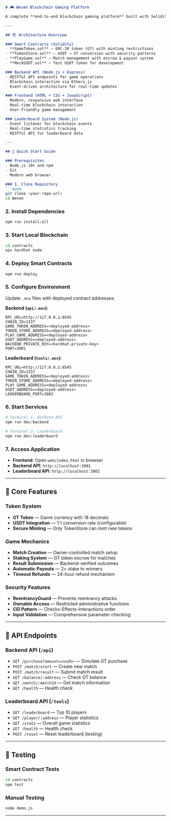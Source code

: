 ````markdown
# 🎮 Wesee Blockchain Gaming Platform

A complete **end-to-end blockchain gaming platform** built with Solidity smart contracts, Node.js backend API, a modern web frontend, and a real-time leaderboard system.

---

## 🏗️ Architecture Overview

### Smart Contracts (Solidity)
- **GameToken.sol** — ERC-20 token (GT) with minting restrictions
- **TokenStore.sol** — USDT → GT conversion with security patterns
- **PlayGame.sol** — Match management with escrow & payout system
- **MockUSDT.sol** — Test USDT token for development

### Backend API (Node.js + Express)
- RESTful API endpoints for game operations
- Blockchain interaction via Ethers.js
- Event-driven architecture for real-time updates

### Frontend (HTML + CSS + JavaScript)
- Modern, responsive web interface
- Real-time blockchain interaction
- User-friendly game management

### Leaderboard System (Node.js)
- Event listener for blockchain events
- Real-time statistics tracking
- RESTful API for leaderboard data

---

## 🚀 Quick Start Guide

### Prerequisites
- Node.js 18+ and npm
- Git
- Modern web browser

### 1. Clone Repository
```bash
git clone <your-repo-url>
cd Wesee
````

### 2. Install Dependencies

```bash
npm run install:all
```

### 3. Start Local Blockchain

```bash
cd contracts
npx hardhat node
```

### 4. Deploy Smart Contracts

```bash
npm run deploy
```

### 5. Configure Environment

Update `.env` files with deployed contract addresses:

**Backend (`api/.env`):**

```env
RPC_URL=http://127.0.0.1:8545
CHAIN_ID=1337
GAME_TOKEN_ADDRESS=<deployed-address>
TOKEN_STORE_ADDRESS=<deployed-address>
PLAY_GAME_ADDRESS=<deployed-address>
USDT_ADDRESS=<deployed-address>
BACKEND_PRIVATE_KEY=<hardhat-private-key>
PORT=3001
```

**Leaderboard (`tools/.env`):**

```env
RPC_URL=http://127.0.0.1:8545
CHAIN_ID=1337
GAME_TOKEN_ADDRESS=<deployed-address>
TOKEN_STORE_ADDRESS=<deployed-address>
PLAY_GAME_ADDRESS=<deployed-address>
USDT_ADDRESS=<deployed-address>
LEADERBOARD_PORT=3002
```

### 6. Start Services

```bash
# Terminal 1: Backend API
npm run dev:backend

# Terminal 2: Leaderboard
npm run dev:leaderboard
```

### 7. Access Application

* **Frontend**: Open `web/index.html` in browser
* **Backend API**: `http://localhost:3001`
* **Leaderboard API**: `http://localhost:3002`

---

## 🎯 Core Features

### Token System

* **GT Token** — Game currency with 18 decimals
* **USDT Integration** — 1:1 conversion rate (configurable)
* **Secure Minting** — Only TokenStore can mint new tokens

### Game Mechanics

* **Match Creation** — Owner-controlled match setup
* **Staking System** — GT token escrow for matches
* **Result Submission** — Backend-verified outcomes
* **Automatic Payouts** — 2× stake to winners
* **Timeout Refunds** — 24-hour refund mechanism

### Security Features

* **ReentrancyGuard** — Prevents reentrancy attacks
* **Ownable Access** — Restricted administrative functions
* **CEI Pattern** — Checks-Effects-Interactions order
* **Input Validation** — Comprehensive parameter checking

---

## 🔧 API Endpoints

### Backend API (`/api`)

* `GET /purchase?amount=<usdt>` — Simulate GT purchase
* `POST /match/start` — Create new match
* `POST /match/result` — Submit match result
* `GET /balance/:address` — Check GT balance
* `GET /match/:matchId` — Get match information
* `GET /health` — Health check

### Leaderboard API (`/tools`)

* `GET /leaderboard` — Top 10 players
* `GET /player/:address` — Player statistics
* `GET /stats` — Overall game statistics
* `GET /health` — Health check
* `POST /reset` — Reset leaderboard (testing)

---

## 🧪 Testing

### Smart Contract Tests

```bash
cd contracts
npm test
```

### Manual Testing

```bash
node demo.js
```

---
